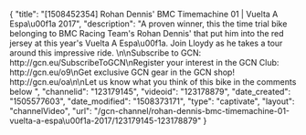 {
    "title": "[1508452354] Rohan Dennis' BMC Timemachine 01 | Vuelta A Espa\u00f1a 2017",
    "description": "A proven winner, this the time trial bike belonging to BMC Racing Team's Rohan Dennis' that put him into the red jersey at this year's Vuelta A Espa\u00f1a. Join Lloydy as he takes a tour around this impressive ride. \n\nSubscribe to GCN: http:\/\/gcn.eu\/SubscribeToGCN\nRegister your interest in the GCN Club: http:\/\/gcn.eu\/o9\nGet exclusive GCN gear in the GCN shop! http:\/\/gcn.eu\/oa\n\nLet us know what you think of this bike in the comments below ",
    "channelid": "123179145",
    "videoid": "123178879",
    "date_created": "1505577603",
    "date_modified": "1508373171",
    "type": "captivate",
    "layout": "channelVideo",
    "url": "\/gcn-channel\/rohan-dennis-bmc-timemachine-01-vuelta-a-espa\u00f1a-2017\/123179145-123178879"
}